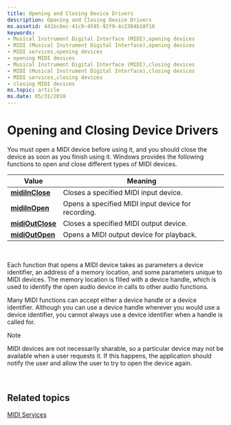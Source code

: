 ```yaml
---
title: Opening and Closing Device Drivers
description: Opening and Closing Device Drivers
ms.assetid: 441bc0ec-41c9-4595-92f9-4c2304b10f16
keywords:
- Musical Instrument Digital Interface (MIDI),opening devices
- MIDI (Musical Instrument Digital Interface),opening devices
- MIDI services,opening devices
- opening MIDI devices
- Musical Instrument Digital Interface (MIDI),closing devices
- MIDI (Musical Instrument Digital Interface),closing devices
- MIDI services,closing devices
- closing MIDI devices
ms.topic: article
ms.date: 05/31/2018
---
```


# Opening and Closing Device Drivers

You must open a MIDI device before using it, and you should close the device as soon as you finish using it. Windows provides the following functions to open and close different types of MIDI devices.



| Value                                | Meaning                                            |
|--------------------------------------|----------------------------------------------------|
| [**midiInClose**](https://msdn.microsoft.com/en-us/library/Dd798452(v=VS.85).aspx)   | Closes a specified MIDI input device.              |
| [**midiInOpen**](https://msdn.microsoft.com/en-us/library/Dd798458(v=VS.85).aspx)     | Opens a specified MIDI input device for recording. |
| [**midiOutClose**](https://msdn.microsoft.com/en-us/library/Dd798468(v=VS.85).aspx) | Closes a specified MIDI output device.             |
| [**midiOutOpen**](https://msdn.microsoft.com/en-us/library/Dd798476(v=VS.85).aspx)   | Opens a MIDI output device for playback.           |



 

Each function that opens a MIDI device takes as parameters a device identifier, an address of a memory location, and some parameters unique to MIDI devices. The memory location is filled with a device handle, which is used to identify the open audio device in calls to other audio functions.

Many MIDI functions can accept either a device handle or a device identifier. Although you can use a device handle wherever you would use a device identifier, you cannot always use a device identifier when a handle is called for.

> [!Note]  
> MIDI devices are not necessarily sharable, so a particular device may not be available when a user requests it. If this happens, the application should notify the user and allow the user to try to open the device again.

 

## Related topics

<dl> <dt>

[MIDI Services](midi-services.md)
</dt> </dl>

 

 




